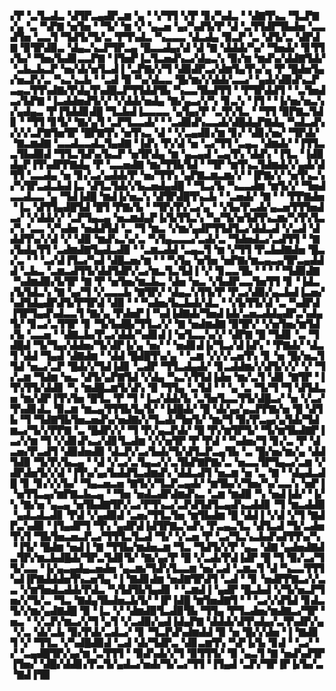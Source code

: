 ▞▛▝▃▜▃▟▃▝▟▜▛▃▄▟▛▃▆▝▄▝▝▞▜▜▝▞▛▝▊▞▚▟▃▝▝▟▇▜▚▃▝▜▃▛▇▞▄▝▃▝▚▛▇▝▅▜▅▝▝▜▞▝▆▝▞▝▄▃▅▝▄▞▚▟▜▞▛▝▟▝▃▜▜▟▛▜▙▟▅▝▃▃▟▜▅▝▃▃▜▝▜▟▜▞▜▞▃▝▛▜▚▟▃▝▚▃▃▃▝▟▃▟▄▝▉▃▛▝▃▝▟▜▞▃▝▟▛▟▇▝▉▜▛▟▉▃▝▟▄▃▚▃▛▜▛▃▄▝█▃▃▟▄▞▟▝▟▝▇▝▟▟▟▞▚▞▝▜▅▟▞▝▊▜▜▞▙▞▝▜▅▞▙▟▊▃▃▛▇▝▐▜▅▛▐▃▜▃▅▟▚▃▞▟▄▃▚▝▉▞▆▝▆▟▚▞▟▟▇▜▟▞▝▃▙▃▙▃▛▝▅▞▟▞▅▜▃▟▐▝▃▛▇▞▞▜▝▟▉▟▛▃▞▟▆▜▄▜▚▞▄▝▛▝█▟▅▜▄▞▅▃▛▞▃▝▚▃▚▃▙▝▝▃▟▝▉▝▚▞▟▃▃▝█▞▆▞▞▟▟▞▃▃▞▝▄▟▞▟▉▟▚▃▛▃▄▃▜▜▚▟▇▞▛▟▄▜▚▟█▃▛▜▜▟▟▜▙▝▚▃▃▜▙▟▜▜▝▝▛▜▛▟▟▜▝▝▃▜▅▟▃▞▙▛▇▝▐▃▟▟▅▟▜▞▞▝▞▟▟▞▅▟▄▝▇▞▄▃▞▞▚▝▊▃▚▝▐▜▝▝▐▞▅▞▅▃▚▞▄▟▄▃▝▛▐▜▟▟▊▟█▝▜▃▙▟▐▃▃▃▃▝▄▜▄▞▛▝▃▜▚▜▃▝▝▜▜▝▉▛▇▃▜▟▊▝▝▜▜▝▊▜▞▝▇▞▄▜▝▃▛▜▃▃▟▞▝▝▃▟▉▟▚▃▃▟▞▟█▟▄▛▇▟▄▝▚▟▃▟▚▞▞▞▃▛▇▜▅▜▛▝█▛▇▜▚▝▅▜▚▃▝▟▝▝▞▃▄▟▊▞▆▝▊▞▝▟▊▞▅▞▝▜▛▟▞▝▇▃▆▟▇▝▃▃▟▃▃▟▃▜▄▟▇▝▐▟▚▝▛▞▟▝▅▝▃▞▜▜▝▃▄▃▝▟▆▟▞▝▐▜▜▃▃▜▙▟▉▟▝▜▜▃▜▟▚▞▙▃▛▝▅▜▛▟▄▝▆▝▄▃▄▟▝▃▄▜▚▝▟▟▚▝▐▜▃▝▐▟▉▟▄▛▐▜▚▟▛▛▇▟▄▝▛▝▃▃▅▟▇▝▆▞▜▜▙▜▟▝▝▜▛▝▆▜▚▃▜▟▆▟▞▞▄▟▞▟▜▜▝▃▃▟▄▝▅▝▊▞▃▞▄▟▟▞▛▝▅▞▜▜▚▝▄▛▇▃▆▃▆▞▞▝▐▛▇▞▞▝▅▜▚▃▚▞▚▜▛▃▟▃▙▟▐▃▝▟▜▃▜▟▞▞▙▃▅▟▄▟█▝▝▜▃▞▙▝▚▃▃▟▆▝▆▜▞▞▝▜▅▟▃▃▟▃▃▝▄▝▜▟▐▟█▝▆▟▐▞▅▃▚▝▟▜▛▟█▜▚▃▙▝▝▃▅▟▞▝▇▝▝▝▛▛▇▟▅▝▐▃▝▟▜▜▄▟█▜▟▝█▜▝▛▇▞▙▝▝▜▛▞▛▞▃▞▄▝▝▞▙▞▛▃▟▞▄▃▅▜▜▜▅▟▃▞▝▞▟▟▞▞▝▃▛▜▄▃▄▝▅▃▆▟▄▛▐▞▙▜▜▃▚▝▚▞▜▞▅▜▟▜▚▃▆▞▚▜▚▜▃▞▚▝▃▃▝▞▚▟▅▝▅▟▟▜▟▝▃▝▜▝▆▃▝▞▆▞▄▟▛▜▜▟▜▃▞▟▟▃▟▝▞▃▟▝▟▟▟▜▚▞▞▟▝▞▝▟▉▝▆▟▚▃▚▞▃▝▚▜▄▃▃▃▞▃▟▞▃▝▜▟▅▟▃▞▃▟▜▜▝▝▇▞▙▟▄▜▜▝▃▟▆▟▇▜▄▟▃▟▉▝▝▃▆▃▟▟▝▃▄▃▜▝▆▝▞▜▜▝▛▃▙▟▇▟▅▝█▃▞▃▝▝▝▃▞▟▐▜▃▞▚▟▝▟█▃▅▞▆▝▝▝▚▜▄▝▅▜▅▝▅▛▇▞▆▃▄▃▄▜▛▃▄▟▟▟▝▃▙▃▝▃▆▃▟▜▜▞▟▟▜▟▛▞▃▞▆▃▜▃▜▟▐▝▞▝▊▃▃▜▙▝▝▝▝▝▜▟▉▟▇▝▚▟▆▟▉▞▙▜▛▝▇▝▛▝▅▜▅▞▆▃▙▃▝▟▅▝▅▃▝▞▙▟▛▃▃▜▅▜▜▝▊▝▐▟▃▞▙▜▟▃▚▝▇▝▄▞▜▝▞▃▃▃▙▝▇▜▛▞▝▟▄▃▚▜▜▞▛▝▛▃▞▟▉▞▄▃▙▟▐▃▅▞▚▟▜▟▄▟▛▟▜▞▛▜▛▟▝▟▉▝▝▝▚▟▅▞▙▃▙▟▞▟▃▝▝▞▙▜▜▞▟▝▃▝▚▟▛▟▐▜▛▜▄▟▚▟▃▃▜▝▇▞▄▝▛▟▅▛▐▝▚▟▐▟▇▟▞▜▅▟▐▟▞▃▅▃▟▟▄▟▛▃▚▟▄▜▞▝▊▃▞▃▜▜▛▝▊▝▜▞▙▟█▞▜▜▃▞▞▝▇▝▅▟▆▟▇▝▉▜▛▞▝▞▅▜▅▞▆▜▟▞▙▝▃▃▅▝▝▟▇▃▙▞▛▃▞▟▟▞▚▟▊▟▐▝▅▜▃▃▚▞▞▝▟▛▇▝█▝▜▟▊▝▃▝▜▟█▟▝▜▞▜▄▞▟▟▅▞▜▞▟▛▐▞▄▝▅▞▝▝▅▟▊▟▐▞▜▃▞▟▐▟▚▝▝▛▇▟▞▝▟▃▜▝▟▟▝▜▄▟▝▟▇▟▆▝▝▟▟▝█▟█▜▚▞▄▝▝▃▆▝▞▞▞▃▅▜▚▝▊▝▅▝█▞▅▃▜▜▟▝▅▃▞▃▛▝█▟▞▞▜▟▐▟▊▝▃▟▛▝▜▜▃▟▄▟▞▝▊▃▟▟▆▞▞▟▜▞▞▞▝▞▝▜▞▃▆▝▜▟▆▝▅▃▝▟▜▞▄▛▇▜▟▝▞▟▄▝▚▃▚▜▜▟▐▟▅▝▆▞▃▜▝▟▊▝▇▜▛▝▐▜▚▜▜▞▟▟▊▝▚▝▆▟█▃▆▜▞▟▚▝▉▝▜▜▄▝▃▜▟▝▝▝▄▝▃▝▜▞▜▝▜▝▟▜▟▃▅▝▆▞▟▛▐▜▚▜▅▝█▜▃▝▛▝▜▝▐▃▞▟▟▞▙▝▃▜▅▜▃▃▜▜▞▟█▃▞▝▅▝▞▃▞▜▚▟▊▟▃▝▉▃▆▝▆▃▄▜▜▜▙▜▄▜▞▝▐▟█▟▞▝█▝▟▞▄▞▄▃▛▛▇▞▅▝█▝▟▜▙▝▜▝▜▟▇▜▙▜▅▃▅▟▚▞▅▟▇▞▞▜▃▟▞▜▅▜▞▝▆▞▜▝▉▞▛▃▄▞▄▜▟▞▜▟▆▃▞▜▞▞▛▛▇▝▃▝█▟▛▞▞▝▜▝▛▞▄▃▛▟▞▝█▝▛▞▆▜▛▜▞▝▜▞▆▜▙▟▇▛▐▃▞▞▆▝▜▝▞▟▊▟▚▃▞▟▊▜▃▟▆▝▞▞▅▜▛▝▛▝▛▟▝▝▚▟▅▞▜▝▊▞▃▝▛▝▟▃▅▞▛▃▟▜▝▟▉▟▅▟▉▝▟▃▛▞▃▞▙▟▞▜▞▟▜▃▛▃▄▜▙▝▃▝█▞▅▞▆▞▄▝▟▟▜▟▉▝▜▞▛▞▙▃▄▝▝▟▝▞▃▞▃▜▄▃▞▞▃▜▙▛▇▛▇▞▃▝▅▃▃▜▛▜▄▃▞▃▆▝▞▟▛▟▅▜▞▞▟▝▐▜▚▞▄▞▙▟▟▜▃▟▆▟▚▝▟▟▃▟▜▝▅▃▆▝▅▝▃▝▇▝▝▟▄▟▃▟█▝▊▝▊▞▞▞▙▞▝▜▄▃▅▃▅▝▇▜▞▞▜▃▛▃▄▟▞▝▆▜▙▞▞▜▅▞▚▞▃▃▚▝▅▛▐▝▅▜▜▃▄▞▆▛▇▃▙▃▄▝▝▜▅▝▅▟▃▟▛▟▆▟▚▃▝▃▆▝▆▟▉▝▚▝▅▟▐▟▞▝▐▞▚▝▇▞▅▝▄▃▄▝▅▜▙▟▇▜▛▞▃▞▛▜▚▃▞▃▛▟▜▟▜▃▄▟▚▃▟▟▊▝▜▝▆▃▟▟▉▝▄▟▃▟▃▟▊▝▛▟▝▞▄▟▉▟▝▃▅▞▜▜▃▜▅▝▆▜▙▟▆▝█▝▟▟▐▝▞▟▝▞▜▝▇▟▛▃▚▟▉▝▐▜▄▟▛▜▝▜▚▝▄▟▛▟▐▟▜▛▇▃▚▟▚▝▛▃▄▃▜▃▝▟▜▃▟▝▜▞▃▟▅▜▚▜▝▜▙▜▅▃▅▃▛▃▞▜▜▜▃▜▃▟▝▜▞▝▞▃▅▝▛▝▃▞▜▃▚▃▙▟▚▟▜▜▚▞▚▝▐▜▞▝█▟▆▝▅▟▐▝▇▝▜▜▙▞▆▟▅▃▆▝▜▃▝▜▟▜▞▞▛▝▄▃▝▟▇▝▄▟▅▟▇▟▃▜▛▞▆▃▙▟█▟▞▜▛▃▜▟▊▜▞▝▇▞▄▞▛▝█▝▞▃▟▞▛▟▐▟▛▝█▝▜▝▉▞▃▞▜▜▞▃▃▝▐▞▄▃▄▟▄▃▅▟▅▝▄▃▆▞▜▟▚▜▃▃▆▝▅▞▃▟▝▃▆▃▜▝▟▝▚▃▃▜▜▜▚▟▐▛▇▟▟▟▅▜▚▃▅▜▄▝▐▝▇▟▊▟▆▝▅▟▇▜▛▟▜▝▃▟▝▝▊▝▅▟▛▛▇▃▞▞▃▃▝▞▆▜▅▟▃▟▟▞▛▟▃▝▚▜▟▜▙▜▄▟▊▝▝▃▆▟▐▝▄▟▛▝█▃▙▟▝▞▜▞▅▃▛▜▅▞▞▜▞▃▝▜▃▝▇▟▄▜▙▟▅▃▙▜▞▝▐▛▐▟█▝▆▜▅▟▇▜▝▝▝▃▞▞▟▜▟▝▊▟▃▜▞▞▆▞▄▟▇▟█▝▉▝▐▃▝▞▝▟▆▟▉▜▃▟▉▜▙▝▜▜▄▝▛▜▃▟▅▞▆▟▇▃▞▜▛▝▅▃▝▝▞▃▛▞▆▃▞▞▜▝▄▜▝▞▃▟▉▞▄▟▐▟▄▛▇▝▟▟▟▞▟▜▚▟▄▞▃▜▚▟▛▞▄▝▞▃▝▟▞▃▙▝▉▞▛▟▞▃▟▃▞▝▊▝▜▃▛▟▚▟▆▟▟▝▉▝▅▝█▞▞▟▅▝▐▝▇▟▊▜▝▞▝▜▜▃▝▞▚▟█▟▉▟▝▃▟▝▟▞▜▟▛▃▝▟▊▃▆▜▚▝▚▛▐▞▙▝▊▟▝▝▃▞▝▞▝▃▄▟█▜▛▞▄▞▆▝▃▜▜▜▝▝▉▟▚▟▞▞▜▝▉▜▜▜▞▝▉▝▄▃▜▝▇▝▅▟▚▟▜▛▐▜▅▞▝▟█▞▟▟▊▞▛▃▜▞▄▟▃▞▅▟▞▜▞▃▞▜▜▝▐▜▄▟▝▃▛▞▜▛▐▛▐▞▙▞▃▝▇▟▐▜▉
